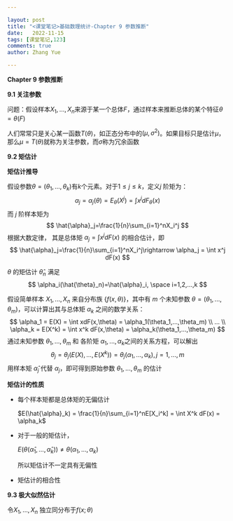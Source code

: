 ```yaml
---

layout: post
title: "<课堂笔记>基础数理统计-Chapter 9 参数推断"
date:   2022-11-15
tags: [课堂笔记,123]
comments: true
author: Zhang Yue

---
```


**Chapter 9 参数推断**

**9.1 关注参数**

问题：假设样本$X_1,...,X_n$来源于某一个总体$F$，通过样本来推断总体的某个特征$\theta=\theta(F)$

人们常常只是关心某一函数$T(\theta)$，如正态分布中的$(\mu,\sigma^2)$。如果目标只是估计$\mu$，那么$\mu=T(\theta)$就称为关注参数，而$\sigma$称为冗余函数



**9.2 矩估计**

**矩估计推导**

假设参数$\theta=(\theta_1,...,\theta_k)$有$k$个元素。对于$1\leq j \leq k$，定义$j$ 阶矩为：
$$
\alpha_j = \alpha_j(\theta)=E_{\theta}(X^j)=\int x^jdF_{\theta}(x)
$$
而 $j$ 阶样本矩为
$$
\hat{\alpha}_j=\frac{1}{n}\sum_{i=1}^nX_i^j
$$
根据大数定律， 其是总体矩 $\alpha_j = \int x^j dF(x)$ 的相合估计，即
$$
\hat{\alpha}_j=\frac{1}{n}\sum_{i=1}^nX_i^j\rightarrow \alpha_j = \int x^j dF(x)
$$

$\theta$ 的矩估计 $\hat{\theta}_n$ 满足 
$$
\alpha_i(\hat{\theta}_n)=\hat{\alpha}_i, \space i=1,2,...,k
$$


假设简单样本 $X_1,...,X_n$ 来自分布族 $\{f(x, \theta)\}$，其中有 $m$ 个未知参数 $\theta = (\theta_1,...,\theta_m)$，可以计算出其与总体矩 $\alpha_k$ 之间的数学关系：
$$
\alpha_1 = E(X) = \int xdF(x,\theta) = \alpha_1(\theta_1,...,\theta_m)
\\
...
\\
\alpha_k = E(X^k) = \int x^k dF(x,\theta) = \alpha_k(\theta_1,...,\theta_m)
$$
 通过未知参数 $\theta_1,...,\theta_m$ 和 各阶矩 $\alpha_1, ...,\alpha_k$之间的关系方程，可以解出
$$
\theta_j = \theta_j(E(X),...,E(X^k)) = \theta_j(\alpha_1,...,\alpha_k), j = 1,...,m
$$
用样本矩 $\hat{\alpha}_j$ 代替 $\alpha_j$，即可得到原始参数 $\theta_1, ...,\theta_m$ 的估计



**矩估计的性质**

- 每个样本矩都是总体矩的无偏估计

  $E(\hat{\alpha}_k) = \frac{1}{n}\sum_{i=1}^nE[X_i^k] = \int X^k dF(x) = \alpha_k$

- 对于一般的矩估计，

  $E(\theta(\hat{\alpha}_1,...,\hat{\alpha}_k)) \neq \theta(\alpha_1,...,\alpha_k)$

  所以矩估计不一定具有无偏性

- 矩估计的相合性





**9.3 极大似然估计**

令$X_1,...,X_n$ 独立同分布于$f(x;\theta)$



